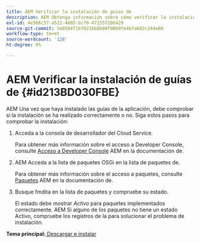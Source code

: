 ```yaml
---
title: AEM Verificar la instalación de guías de
description: AEM Obtenga información sobre cómo verificar la instalación de las guías de
exl-id: 4e566c57-a522-4605-bc70-47155f20b429
source-git-commit: 5e0584f1bf0216b8b00f00b9fe46fa682c244e08
workflow-type: tm+mt
source-wordcount: '128'
ht-degree: 0%

---
```


# AEM Verificar la instalación de guías de {#id213BD030FBE}

AEM Una vez que haya instalado las guías de la aplicación, debe comprobar si la instalación se ha realizado correctamente o no. Siga estos pasos para comprobar la instalación:

1. Acceda a la consola de desarrollador del Cloud Service.

   Para obtener más información sobre el acceso a Developer Console, consulte [Acceso a Developer Console](https://experienceleague.adobe.com/docs/experience-manager-learn/cloud-service/debugging/debugging-aem-as-a-cloud-service/developer-console.html?lang=es) AEM en la documentación de.

1. AEM Acceda a la lista de paquetes OSGi en la lista de paquetes de.

   Para obtener más información sobre el acceso a paquetes, consulte [Paquetes](https://experienceleague.adobe.com/docs/experience-manager-learn/cloud-service/debugging/debugging-aem-as-a-cloud-service/developer-console.html?lang=en#bundles) AEM en la documentación de.

1. Busque fmdita en la lista de paquetes y compruebe su estado.

   El estado debe mostrar *Activo* para paquetes implementados correctamente. AEM Si alguno de los paquetes no tiene un estado Activo, compruebe los registros de la para solucionar el problema de instalación.


**Tema principal:**[ Descargar e instalar](download-install.md)
